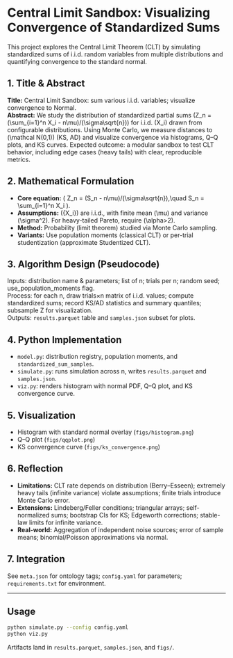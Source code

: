 # Central Limit Sandbox: Visualizing Convergence of Standardized Sums

This project explores the Central Limit Theorem (CLT) by simulating standardized sums of i.i.d. random variables from multiple distributions and quantifying convergence to the standard normal.

## 1. Title & Abstract
**Title:** Central Limit Sandbox: sum various i.i.d. variables; visualize convergence to Normal.  
**Abstract:** We study the distribution of standardized partial sums \(Z_n = (\sum_{i=1}^n X_i - n\mu)/(\sigma\sqrt{n})\) for i.i.d. \(X_i\) drawn from configurable distributions. Using Monte Carlo, we measure distances to \(\mathcal N(0,1)\) (KS, AD) and visualize convergence via histograms, Q–Q plots, and KS curves. Expected outcome: a modular sandbox to test CLT behavior, including edge cases (heavy tails) with clear, reproducible metrics.

## 2. Mathematical Formulation
- **Core equation:** \( Z_n = (S_n - n\mu)/(\sigma\sqrt{n}),\quad S_n = \sum_{i=1}^n X_i \).
- **Assumptions:** \(\{X_i\}\) are i.i.d., with finite mean \(\mu\) and variance \(\sigma^2\). For heavy-tailed Pareto, require \(\alpha>2\).
- **Method:** Probability (limit theorem) studied via Monte Carlo sampling.
- **Variants:** Use population moments (classical CLT) or per-trial studentization (approximate Studentized CLT).

## 3. Algorithm Design (Pseudocode)
Inputs: distribution name & parameters; list of n; trials per n; random seed; use_population_moments flag.  
Process: for each n, draw trials×n matrix of i.i.d. values; compute standardized sums; record KS/AD statistics and summary quantiles; subsample Z for visualization.  
Outputs: `results.parquet` table and `samples.json` subset for plots.

## 4. Python Implementation
- `model.py`: distribution registry, population moments, and `standardized_sum_samples`.
- `simulate.py`: runs simulation across n, writes `results.parquet` and `samples.json`.
- `viz.py`: renders histogram with normal PDF, Q–Q plot, and KS convergence curve.

## 5. Visualization
- Histogram with standard normal overlay (`figs/histogram.png`)
- Q–Q plot (`figs/qqplot.png`)
- KS convergence curve (`figs/ks_convergence.png`)

## 6. Reflection
- **Limitations:** CLT rate depends on distribution (Berry–Esseen); extremely heavy tails (infinite variance) violate assumptions; finite trials introduce Monte Carlo error.
- **Extensions:** Lindeberg/Feller conditions; triangular arrays; self-normalized sums; bootstrap CIs for KS; Edgeworth corrections; stable-law limits for infinite variance.
- **Real-world:** Aggregation of independent noise sources; error of sample means; binomial/Poisson approximations via normal.

## 7. Integration
See `meta.json` for ontology tags; `config.yaml` for parameters; `requirements.txt` for environment.

---

## Usage

```bash
python simulate.py --config config.yaml
python viz.py
```
Artifacts land in `results.parquet`, `samples.json`, and `figs/`.
